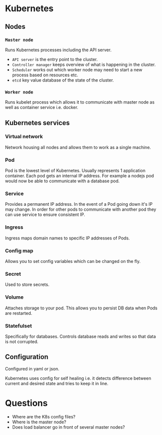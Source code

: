 # Kubernetes

## Nodes

### `Master node` 
Runs Kubernetes processes including the API server.

- `API server` is the entry point to the cluster.
- `Controller manager` keeps overview of what is happening in the cluster.
- `Scheduler` works out which worker node may need to start a new process based on resources etc.
- `etcd` key value database of the state of the cluster.

### `Worker node` 
Runs kubelet process which allows it to communicate with master node as well as container service i.e. docker.

## Kubernetes services

### Virtual network
Network housing all nodes and allows them to work as a single machine.

### Pod
Pod is the lowest level of Kubernetes. Usually represents 1 application container. Each pod gets an internal IP address. For example a nodejs pod would now be able to communicate with a database pod.

### Service
Provides a permanent IP address. In the event of a Pod going down it's IP may change. In order for other pods to communicate with another pod they can use service to ensure consistent IP.

### Ingress
Ingress maps domain names to specific IP addresses of Pods.

### Config map
Allows you to set config variables which can be changed on the fly.

### Secret
Used to store secrets.

### Volume
Attaches storage to your pod. This allows you to persist DB data when Pods are restarted.

### Statefulset
Specifically for databases. Controls database reads and writes so that data is not corrupted.

## Configuration
Configured in yaml or json.

Kubernetes uses config for self healing i.e. it detects difference between current and desired state and tries to keep it in line.



# Questions
- Where are the K8s config files?
- Where is the master node?
- Does load balancer go in front of several master nodes?